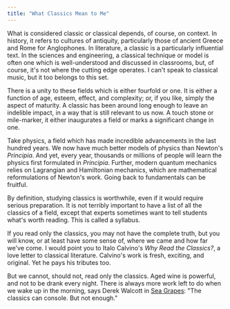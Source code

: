 ```yaml
---
title: "What Classics Mean to Me"
---
```


What is considered classic or classical depends, of course, on context. In history, it refers to cultures of antiquity, particularly those of ancient Greece and Rome for Anglophones. In literature, a classic is a particularly influential text. In the sciences and engineering, a classical technique or model is often one which is well-understood and discussed in classrooms, but, of course, it's not where the cutting edge operates. I can't speak to classical music, but it too belongs to this set.

There is a unity to these fields which is either fourfold or one. It is either a function of age, esteem, effect, and complexity; or, if you like, simply the aspect of maturity. A classic has been around long enough to leave an indelible impact, in a way that is still relevant to us now. A touch stone or mile-marker, it either inaugurates a field or marks a significant change in one.

Take physics, a field which has made incredible advancements in the last hundred years. We now have much better models of physics than Newton's _Principia_. And yet, every year, thousands or millions of people will learn the physics first formulated in _Principia_. Further, modern quantum mechanics relies on Lagrangian and Hamiltonian mechanics, which are mathematical reformulations of Newton's work. Going back to fundamentals can be fruitful.

By definition, studying classics is worthwhile, even if it would require serious preparation. It is not terribly important to have a list of all the classics of a field, except that experts sometimes want to tell students what's worth reading. This is called a syllabus.

If you read only the classics, you may not have the complete truth, but you will know, or at least have some sense of, where we came and how far we've come. I would point you to Italo Calvino's _Why Read the Classics?_, a love letter to classical literature. Calvino's work is fresh, exciting, and original. Yet he pays his tributes too. 

But we cannot, should not, read only the classics. Aged wine is powerful, and not to be drank every night. There is always more work left to do when we wake up in the morning, says Derek Walcott in [Sea Grapes](https://www.poetryfoundation.org/poems/57111/sea-grapes): "The classics can console. But not enough."